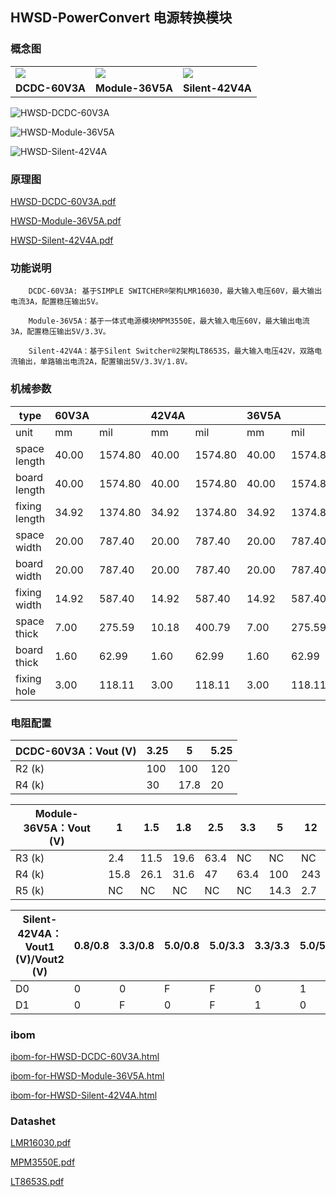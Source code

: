 ## HWSD-PowerConvert 电源转换模块

### 概念图

<table>
    <tr>
        <td><img src="HWSD-DCDC-60V3A.PNG"></td>
        <td><img src="HWSD-Module-36V5A.PNG"></td>
        <td><img src="HWSD-Silent-42V4A.PNG"></td>
    </tr>
<tr>
    <td><center><strong>DCDC-60V3A</td>
        <td><center><strong>Module-36V5A</td>
        <td><center><strong>Silent-42V4A</td>  
</tr>
</table>

![HWSD-DCDC-60V3A](HWSD-DCDC-60V3A.PNG)

![HWSD-Module-36V5A](HWSD-Module-36V5A.PNG)

![HWSD-Silent-42V4A](HWSD-Silent-42V4A.PNG)

### 原理图

[HWSD-DCDC-60V3A.pdf](HWSD-DCDC-60V3A.pdf) 

 [HWSD-Module-36V5A.pdf](HWSD-Module-36V5A.pdf) 

 [HWSD-Silent-42V4A.pdf](HWSD-Silent-42V4A.pdf) 

### 功能说明

		DCDC-60V3A: 基于SIMPLE SWITCHER®架构LMR16030，最大输入电压60V，最大输出电流3A，配置稳压输出5V。
		
		Module-36V5A：基于一体式电源模块MPM3550E，最大输入电压60V，最大输出电流3A，配置稳压输出5V/3.3V。
		
		Silent-42V4A：基于Silent Switcher®2架构LT8653S，最大输入电压42V，双路电流输出，单路输出电流2A，配置输出5V/3.3V/1.8V。

### 机械参数

| type          | 60V3A |         | 42V4A |         | 36V5A |         |
| ------------- | ----- | ------- | ----- | ------- | ----- | ------- |
| unit          | mm    | mil     | mm    | mil     | mm    | mil     |
| space length  | 40.00 | 1574.80 | 40.00 | 1574.80 | 40.00 | 1574.80 |
| board length  | 40.00 | 1574.80 | 40.00 | 1574.80 | 40.00 | 1574.80 |
| fixing length | 34.92 | 1374.80 | 34.92 | 1374.80 | 34.92 | 1374.80 |
| space width   | 20.00 | 787.40  | 20.00 | 787.40  | 20.00 | 787.40  |
| board width   | 20.00 | 787.40  | 20.00 | 787.40  | 20.00 | 787.40  |
| fixing width  | 14.92 | 587.40  | 14.92 | 587.40  | 14.92 | 587.40  |
| space thick   | 7.00  | 275.59  | 10.18 | 400.79  | 7.00  | 275.59  |
| board thick   | 1.60  | 62.99   | 1.60  | 62.99   | 1.60  | 62.99   |
| fixing hole   | 3.00  | 118.11  | 3.00  | 118.11  | 3.00  | 118.11  |

### 电阻配置

| DCDC-60V3A：Vout (V) | 3.25 | 5    | 5.25 |
| -------------------- | ---- | ---- | ---- |
| R2 (k)               | 100  | 100  | 120  |
| R4 (k)               | 30   | 17.8 | 20   |

| Module-36V5A：Vout (V) | 1    | 1.5  | 1.8  | 2.5  | 3.3  | 5    | 12   |
| ---------------------- | ---- | ---- | ---- | ---- | ---- | ---- | ---- |
| R3 (k)                 | 2.4  | 11.5 | 19.6 | 63.4 | NC   | NC   | NC   |
| R4 (k)                 | 15.8 | 26.1 | 31.6 | 47   | 63.4 | 100  | 243  |
| R5 (k)                 | NC   | NC   | NC   | NC   | NC   | 14.3 | 2.7  |

| Silent-42V4A：Vout1 (V)/Vout2 (V) | 0.8/0.8 | 3.3/0.8 | 5.0/0.8 | 5.0/3.3 | 3.3/3.3 | 5.0/5.0 | 3.3/1.8 | 5.0/1.8 | 1.8/0.8 |
| --------------------------------- | ------- | ------- | ------- | ------- | ------- | ------- | ------- | ------- | ------- |
| D0                                | 0       | 0       | F       | F       | 0       | 1       | 1       | F       | 1       |
| D1                                | 0       | F       | 0       | F       | 1       | 0       | F       | 1       | 1       |

### ibom

 [ibom-for-HWSD-DCDC-60V3A.html](ibom-for-HWSD-DCDC-60V3A.html) 

 [ibom-for-HWSD-Module-36V5A.html](PowerConvert\ibom-for-HWSD-Module-36V5A.html) 

 [ibom-for-HWSD-Silent-42V4A.html](PowerConvert\ibom-for-HWSD-Silent-42V4A.html) 

### Datashet

 [LMR16030.pdf](LMR16030.pdf) 

 [MPM3550E.pdf](MPM3550E.pdf) 

 [LT8653S.pdf](LT8653S.pdf) 


